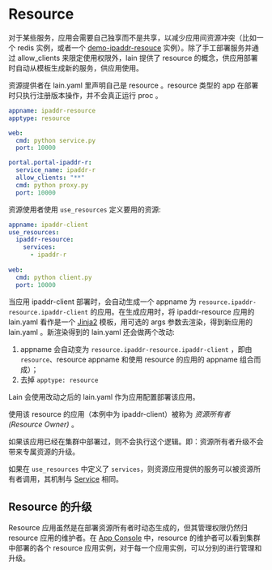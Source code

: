 # Resource

对于某些服务，应用会需要自己独享而不是共享，以减少应用间资源冲突（比如一个 redis 实例，或者一个 [demo-ipaddr-resouce](https://github.com/laincloud/demo-ipaddr-resource.git) 实例）。除了手工部署服务并通过 allow_clients 来限定使用权限外，lain 提供了 resource 的概念，供应用部署时自动从模板生成新的服务，供应用使用。

资源提供者在 lain.yaml 里声明自己是 resource 。resource 类型的 app 在部署时只执行注册版本操作，并不会真正运行 proc 。

```yaml
appname: ipaddr-resource
apptype: resource

web:
  cmd: python service.py
  port: 10000

portal.portal-ipaddr-r:
  service_name: ipaddr-r
  allow_clients: "**"
  cmd: python proxy.py
  port: 10000
```

资源使用者使用 `use_resources` 定义要用的资源:

```yaml
appname: ipaddr-client
use_resources:
  ipaddr-resource:
    services:
      - ipaddr-r
        
web:
  cmd: python client.py
  port: 10000
```

当应用 ipaddr-client 部署时，会自动生成一个 appname 为 `resource.ipaddr-resource.ipaddr-client` 的应用。在生成应用时，将 ipaddr-resource 应用的 lain.yaml 看作是一个 [Jinja2](http://jinja.pocoo.org/) 模板，用可选的 args 参数去渲染，得到新应用的 lain.yaml 。新渲染得到的 lain.yaml 还会做两个改动:

1. appname 会自动变为 `resource.ipaddr-resource.ipaddr-client` ，即由 `resource`、resource appname 和使用 resource 的应用的 appname 组合而成）；
2. 去掉 `apptype: resource`

Lain 会使用改动之后的 lain.yaml 作为应用配置部署该应用。

使用该 resource 的应用（本例中为 ipaddr-client）被称为 *资源所有者 (Resource Owner)* 。

如果该应用已经在集群中部署过，则不会执行这个逻辑。即：资源所有者升级不会带来专属资源的升级。

如果在 `use_resources` 中定义了 `services`，则资源应用提供的服务可以被资源所有者调用，其机制与 [Service](service.md) 相同。


## Resource 的升级

Resource 应用虽然是在部署资源所有者时动态生成的，但其管理权限仍然归 resource 应用的维护者。在 [App Console](appconsole.md) 中，resource 的维护者可以看到集群中部署的各个 resource 应用实例，对于每一个应用实例，可以分别的进行管理和升级。
